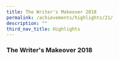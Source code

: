 ```yaml
---
title: The Writer's Makeover 2018
permalink: /achievements/highlights/21/
description: ""
third_nav_title: Highlights
---
```

### **The Writer's Makeover 2018**
